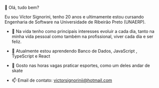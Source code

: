 👋 Olá, tudo bem?
 
 Eu sou Víctor Signorini, tenho 20 anos e ultimamente estou cursando Engenharia de Software na 
 Universidade de Ribeirão Preto (UNAERP).
 
 * 👀 Na vida tenho como principais interesses evoluir a cada dia, tanto na minha vida pessoal
 como também na profissional, viver cada dia e ser feliz.
 
 * 🌱 Atualmente estou aprendendo Banco de Dados, JavaScript , TypeScript e React

 * 💞️ Gosto nas horas vagas praticar esportes, como um deles andar de skate

- 📫 Email de contato: victorsignorinii@hotmail.com

